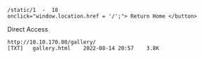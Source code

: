 
```
/static/1  -  18
onclick="window.location.href = '/';"> Return Home </button>
```

Direct Access

```
http://10.10.170.80/gallery/
[TXT]	gallery.html	2022-08-14 20:57 	3.8K	 
```
